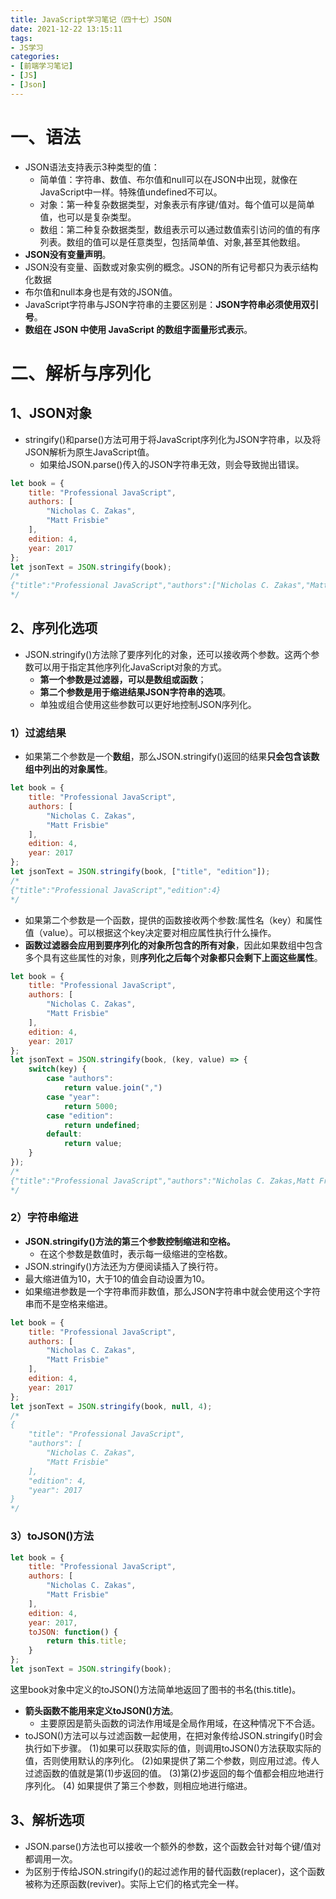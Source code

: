 ```yaml
---
title: JavaScript学习笔记（四十七）JSON
date: 2021-12-22 13:15:11
tags:
- JS学习
categories:
- [前端学习笔记]
- [JS]
- [Json]
---
```


# 一、语法

* JSON语法支持表示3种类型的值：
    * 简单值：字符串、数值、布尔值和null可以在JSON中出现，就像在JavaScript中一样。特殊值undefined不可以。
    * 对象：第一种复杂数据类型，对象表示有序键/值对。每个值可以是简单值，也可以是复杂类型。
    * 数组：第二种复杂数据类型，数组表示可以通过数值索引访问的值的有序列表。数组的值可以是任意类型，包括简单值、对象,甚至其他数组。
* **JSON没有变量声明**。
* JSON没有变量、函数或对象实例的概念。JSON的所有记号都只为表示结构化数据
* 布尔值和null本身也是有效的JSON值。
* JavaScript字符串与JSON字符串的主要区别是：**JSON字符串必须使用双引号**。
* **数组在 JSON 中使用 JavaScript 的数组字面量形式表示**。

# 二、解析与序列化

## 1、JSON对象

* stringify()和parse()方法可用于将JavaScript序列化为JSON字符串，以及将JSON解析为原生JavaScript值。
    * 如果给JSON.parse()传入的JSON字符串无效，则会导致抛出错误。

```js
let book = { 
    title: "Professional JavaScript", 
    authors: [ 
        "Nicholas C. Zakas", 
        "Matt Frisbie" 
    ], 
    edition: 4, 
    year: 2017 
}; 
let jsonText = JSON.stringify(book); 
/*
{"title":"Professional JavaScript","authors":["Nicholas C. Zakas","Matt Frisbie"], "edition":4,"year":2017} 
*/
```

## 2、序列化选项

* JSON.stringify()方法除了要序列化的对象，还可以接收两个参数。这两个参数可以用于指定其他序列化JavaScript对象的方式。
    * **第一个参数是过滤器，可以是数组或函数**；
    * **第二个参数是用于缩进结果JSON字符串的选项**。
    * 单独或组合使用这些参数可以更好地控制JSON序列化。

### 1）过滤结果

* 如果第二个参数是一个**数组**，那么JSON.stringify()返回的结果**只会包含该数组中列出的对象属性**。

```js
let book = { 
    title: "Professional JavaScript", 
    authors: [ 
        "Nicholas C. Zakas", 
        "Matt Frisbie" 
    ], 
    edition: 4, 
    year: 2017 
}; 
let jsonText = JSON.stringify(book, ["title", "edition"]); 
/*
{"title":"Professional JavaScript","edition":4}
*/
```

* 如果第二个参数是一个函数，提供的函数接收两个参数:属性名（key）和属性值（value）。可以根据这个key决定要对相应属性执行什么操作。
* **函数过滤器会应用到要序列化的对象所包含的所有对象**，因此如果数组中包含多个具有这些属性的对象，则**序列化之后每个对象都只会剩下上面这些属性**。

```js
let book = { 
    title: "Professional JavaScript", 
    authors: [ 
        "Nicholas C. Zakas", 
        "Matt Frisbie" 
    ], 
    edition: 4, 
    year: 2017 
};
let jsonText = JSON.stringify(book, (key, value) => { 
    switch(key) { 
        case "authors": 
            return value.join(",") 
        case "year": 
            return 5000; 
        case "edition": 
            return undefined; 
        default: 
            return value; 
    } 
});
/*
{"title":"Professional JavaScript","authors":"Nicholas C. Zakas,Matt Frisbie","year":5000} 
*/
```

### 2）字符串缩进

* **JSON.stringify()方法的第三个参数控制缩进和空格。**
    * 在这个参数是数值时，表示每一级缩进的空格数。
* JSON.stringify()方法还为方便阅读插入了换行符。
* 最大缩进值为10，大于10的值会自动设置为10。
* 如果缩进参数是一个字符串而非数值，那么JSON字符串中就会使用这个字符串而不是空格来缩进。

```js
let book = { 
    title: "Professional JavaScript", 
    authors: [ 
        "Nicholas C. Zakas", 
        "Matt Frisbie" 
    ], 
    edition: 4, 
    year: 2017 
};
let jsonText = JSON.stringify(book, null, 4); 
/*
{ 
    "title": "Professional JavaScript", 
    "authors": [ 
        "Nicholas C. Zakas", 
        "Matt Frisbie" 
    ], 
    "edition": 4, 
    "year": 2017 
} 
*/
```

### 3）toJSON()方法

```js
let book = { 
    title: "Professional JavaScript", 
    authors: [ 
        "Nicholas C. Zakas", 
        "Matt Frisbie" 
    ], 
    edition: 4, 
    year: 2017, 
    toJSON: function() { 
        return this.title; 
    }
}; 
let jsonText = JSON.stringify(book); 
```
这里book对象中定义的toJSON()方法简单地返回了图书的书名(this.title)。
* **箭头函数不能用来定义toJSON()方法**。
    * 主要原因是箭头函数的词法作用域是全局作用域，在这种情况下不合适。
* toJSON()方法可以与过滤函数一起使用，在把对象传给JSON.stringify()时会执行如下步骤。
    (1)如果可以获取实际的值，则调用toJSON()方法获取实际的值，否则使用默认的序列化。
    (2)如果提供了第二个参数，则应用过滤。传人过滤函数的值就是第(1)步返回的值。
    (3)第(2)步返回的每个值都会相应地进行序列化。
    (4) 如果提供了第三个参数，则相应地进行缩进。

## 3、解析选项

* JSON.parse()方法也可以接收一个额外的参数，这个函数会针对每个键/值对都调用一次。
* 为区别于传给JSON.stringify()的起过滤作用的替代函数(replacer)，这个函数被称为还原函数(reviver)。实际上它们的格式完全一样。